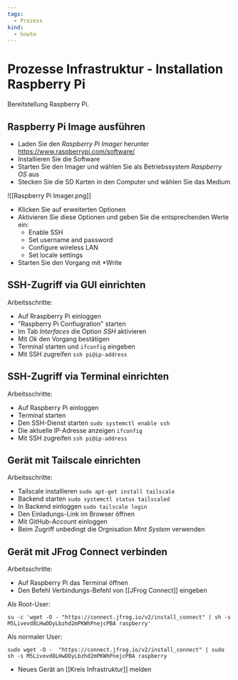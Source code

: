```yaml
---
tags:
  - Prozess
kind:
  - howto
---
```

# Prozesse Infrastruktur -  Installation Raspberry Pi
Bereitstellung Raspberry Pi.

## Raspberry Pi Image ausführen

* Laden Sie den *Raspberry Pi Imager* herunter <https://www.raspberrypi.com/software/>
* Installieren Sie die Software
* Starten Sie den Imager und wählen Sie als Betriebssystem *Raspberry OS* aus
* Stecken Sie die SD Karten in den Computer und wählen Sie das Medium

![[Raspberry Pi Imager.png]]

* Klicken Sie auf erweiterten Optionen
* Aktivieren Sie diese Optionen und geben Sie die entsprechenden Werte ein:
	* Enable SSH
	* Set username and password
	* Configure wireless LAN
	* Set locale settings
* Starten Sie den Vorgang mit *Write

## SSH-Zugriff via GUI einrichten

Arbeitsschritte:
* Auf Rraspberry Pi einloggen
* "Raspberry Pi Confiugration" starten
* Im Tab *Interfaces* die Option *SSH* aktivieren
* Mit *Ok* den Vorgang bestätigen
* Terminal starten und `ifconfig` eingeben
* Mit SSH zugreifen `ssh pi@ip-address`

## SSH-Zugriff via Terminal einrichten

Arbeitsschritte:
* Auf Raspberry Pi einloggen
* Terminal starten
* Den SSH-Dienst starten `sudo systemctl enable ssh`
* Die aktuelle IP-Adresse anzeigen `ifconfig`
* Mit SSH zugreifen `ssh pi@ip-address`

## Gerät mit Tailscale einrichten

Arbeitsschritte:
* Tailscale installieren `sudo apt-get install tailscale`
* Backend starten `sudo systemctl status tailscaled`
* In Backend einloggen `sudo tailscale login`
* Den Einladungs-Link im Browser öffnen
* Mit GitHub-Account einloggen
* Beim Zugriff unbedingt die Orgnisation *Mint System* verwenden

## Gerät mit JFrog Connect verbinden

Arbeitsschritte:
* Auf Raspberry Pi das Terminal öffnen
* Den Befehl Verbindungs-Befehl von [[JFrog Connect]] eingeben

Als Root-User:

```
su -c 'wget -O - "https://connect.jfrog.io/v2/install_connect" | sh -s M5Livevd8LHwDDyLbzhd2mPKWhPnejcPBA raspberry'
```

Als normaler User:

```
sudo wget -O -  "https://connect.jfrog.io/v2/install_connect" | sudo sh -s M5Livevd8LHwDDyLbzhd2mPKWhPnejcPBA raspberry
```

* Neues Gerät an [[Kreis Infrastruktur]] melden